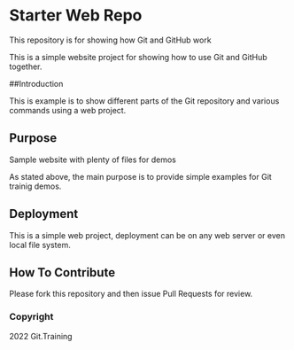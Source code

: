 # Starter Web Repo

This repository is for showing how Git and GitHub work

This is a simple website project for showing how to use Git and GitHub together.

##Introduction

This is example is to show different parts of the Git repository and various commands using a web project.

## Purpose

Sample website with plenty of files for demos

As stated above, the main purpose is to provide simple examples for Git trainig demos.

## Deployment

This is a simple web project, deployment can be on any web server or even local file system.

## How To Contribute

Please fork this repository and then issue Pull Requests for review.

### Copyright

2022 Git.Training